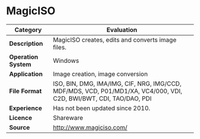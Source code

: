 # MagicISO

| Category | Evaluation |
| --- | --- |
| **Description**  | MagicISO creates, edits and converts image files. |
| **Operation System**  | Windows |
| **Application**  | Image creation, image conversion |
| **File Format** | ISO, BIN, DMG, IMA/IMG, CIF, NRG, IMG/CCD, MDF/MDS, VCD, P01/MD1/XA, VC4/000, VDI, C2D, BWI/BWT, CDI, TAO/DAO, PDI |
| **Experience** | Has not been updated since 2010. |
| **Licence** | Shareware |
| **Source** | http://www.magiciso.com/ |
